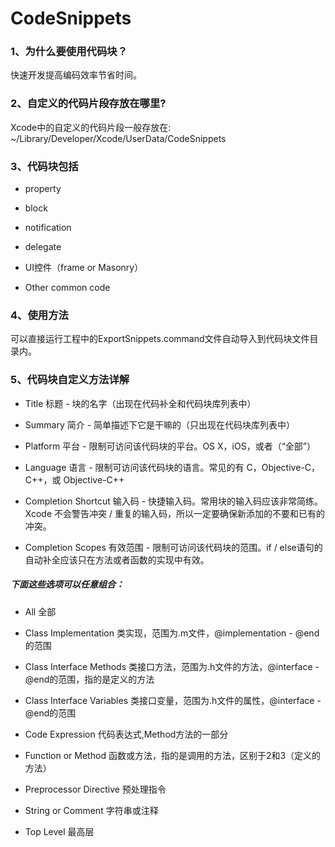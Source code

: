 # CodeSnippets
### 1、为什么要使用代码块？

快速开发提高编码效率节省时间。

### 2、自定义的代码片段存放在哪里?

Xcode中的自定义的代码片段一般存放在:
~/Library/Developer/Xcode/UserData/CodeSnippets

### 3、代码块包括

* property

* block

* notification

* delegate

* UI控件（frame or Masonry）

* Other common code

### 4、使用方法

可以直接运行工程中的ExportSnippets.command文件自动导入到代码块文件目录内。

### 5、代码块自定义方法详解

* Title 标题 - 块的名字（出现在代码补全和代码块库列表中）

* Summary 简介 - 简单描述下它是干嘛的（只出现在代码块库列表中）

* Platform 平台 - 限制可访问该代码块的平台。OS X，iOS，或者（“全部”）

* Language 语言 - 限制可访问该代码块的语言。常见的有 C，Objective-C，C++，或 Objective-C++

* Completion Shortcut 输入码 - 快捷输入码。常用块的输入码应该非常简练。Xcode 不会警告冲突 / 重复的输入码，所以一定要确保新添加的不要和已有的冲突。

* Completion Scopes 有效范围 - 限制可访问该代码块的范围。if / else语句的自动补全应该只在方法或者函数的实现中有效。

##### 下面这些选项可以任意组合：

* All 全部

* Class Implementation 类实现，范围为.m文件，@implementation - @end的范围

* Class Interface Methods 类接口方法，范围为.h文件的方法，@interface - @end的范围，指的是定义的方法

* Class Interface Variables 类接口变量，范围为.h文件的属性，@interface - @end的范围

* Code Expression 代码表达式,Method方法的一部分

* Function or Method 函数或方法，指的是调用的方法，区别于2和3（定义的方法）

* Preprocessor Directive 预处理指令

* String or Comment 字符串或注释

* Top Level 最高层

